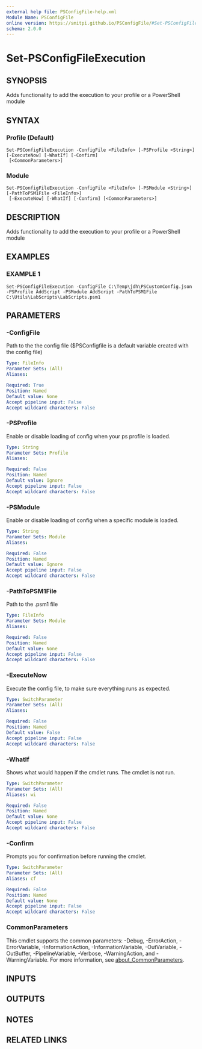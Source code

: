 ```yaml
---
external help file: PSConfigFile-help.xml
Module Name: PSConfigFile
online version: https://smitpi.github.io/PSConfigFile/#Set-PSConfigFileExecution
schema: 2.0.0
---
```


# Set-PSConfigFileExecution

## SYNOPSIS
Adds functionality to add the execution to your profile or a PowerShell module

## SYNTAX

### Profile (Default)
```
Set-PSConfigFileExecution -ConfigFile <FileInfo> [-PSProfile <String>] [-ExecuteNow] [-WhatIf] [-Confirm]
 [<CommonParameters>]
```

### Module
```
Set-PSConfigFileExecution -ConfigFile <FileInfo> [-PSModule <String>] [-PathToPSM1File <FileInfo>]
 [-ExecuteNow] [-WhatIf] [-Confirm] [<CommonParameters>]
```

## DESCRIPTION
Adds functionality to add the execution to your profile or a PowerShell module

## EXAMPLES

### EXAMPLE 1
```
Set-PSConfigFileExecution -ConfigFile C:\Temp\jdh\PSCustomConfig.json -PSProfile AddScript -PSModule AddScript -PathToPSM1File C:\Utils\LabScripts\LabScripts.psm1
```

## PARAMETERS

### -ConfigFile
Path to the the config file ($PSConfigfile is a default variable created with the config file)

```yaml
Type: FileInfo
Parameter Sets: (All)
Aliases:

Required: True
Position: Named
Default value: None
Accept pipeline input: False
Accept wildcard characters: False
```

### -PSProfile
Enable or disable loading of config when your ps profile is loaded.

```yaml
Type: String
Parameter Sets: Profile
Aliases:

Required: False
Position: Named
Default value: Ignore
Accept pipeline input: False
Accept wildcard characters: False
```

### -PSModule
Enable or disable loading of config when a specific module is loaded.

```yaml
Type: String
Parameter Sets: Module
Aliases:

Required: False
Position: Named
Default value: Ignore
Accept pipeline input: False
Accept wildcard characters: False
```

### -PathToPSM1File
Path to the .psm1 file

```yaml
Type: FileInfo
Parameter Sets: Module
Aliases:

Required: False
Position: Named
Default value: None
Accept pipeline input: False
Accept wildcard characters: False
```

### -ExecuteNow
Execute the config file, to make sure everything runs as expected.

```yaml
Type: SwitchParameter
Parameter Sets: (All)
Aliases:

Required: False
Position: Named
Default value: False
Accept pipeline input: False
Accept wildcard characters: False
```

### -WhatIf
Shows what would happen if the cmdlet runs.
The cmdlet is not run.

```yaml
Type: SwitchParameter
Parameter Sets: (All)
Aliases: wi

Required: False
Position: Named
Default value: None
Accept pipeline input: False
Accept wildcard characters: False
```

### -Confirm
Prompts you for confirmation before running the cmdlet.

```yaml
Type: SwitchParameter
Parameter Sets: (All)
Aliases: cf

Required: False
Position: Named
Default value: None
Accept pipeline input: False
Accept wildcard characters: False
```

### CommonParameters
This cmdlet supports the common parameters: -Debug, -ErrorAction, -ErrorVariable, -InformationAction, -InformationVariable, -OutVariable, -OutBuffer, -PipelineVariable, -Verbose, -WarningAction, and -WarningVariable. For more information, see [about_CommonParameters](http://go.microsoft.com/fwlink/?LinkID=113216).

## INPUTS

## OUTPUTS

## NOTES

## RELATED LINKS
